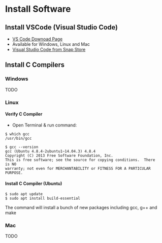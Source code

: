 # Install Software

## Install VSCode (Visual Studio Code)

- [VS Code Downoad Page](https://code.visualstudio.com/download)
- Available for Windows, Linux and Mac
- [Visual Studio Code from Snap Store](https://snapcraft.io/code)

## Install C Compilers

### Windows

TODO

### Linux

#### Verify C Compiler
- Open Terminal & run command:

```shell
$ which gcc
/usr/bin/gcc

$ gcc --version
gcc (Ubuntu 4.8.4-2ubuntu1~14.04.3) 4.8.4
Copyright (C) 2013 Free Software Foundation, Inc.
This is free software; see the source for copying conditions.  There is NO
warranty; not even for MERCHANTABILITY or FITNESS FOR A PARTICULAR PURPOSE.
```
#### Install C Compiler (Ubuntu)

```shell
$ sudo apt update
$ sudo apt install build-essential
```
The command will install a bunch of new packages including gcc, g++ and make

### Mac

TODO






